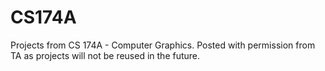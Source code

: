 # CS174A

Projects from CS 174A - Computer Graphics. Posted with permission from TA as projects will not be reused in the future. 
